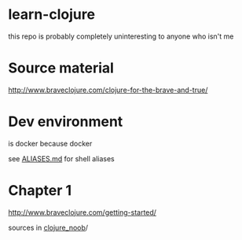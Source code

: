 # learn-clojure

this repo is probably completely uninteresting to anyone who isn't me


# Source material

http://www.braveclojure.com/clojure-for-the-brave-and-true/


# Dev environment

is docker because docker

see [ALIASES.md](ALIASES.md) for shell aliases


# Chapter 1

http://www.braveclojure.com/getting-started/

sources in [clojure_noob](clojure_noob)/


